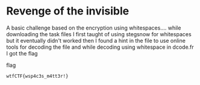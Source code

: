 # Revenge of the invisible 

A basic challenge based on the encryption using whitespaces.... while downloading the task files I first taught of using stegsnow for whitespaces but it eventually didn't worked then I found a hint in the file to use online tools for decoding the file and while decoding using whitespace in dcode.fr I got the flag

flag
```
wtfCTF{wsp4c3s_m4tt3r!}
```
